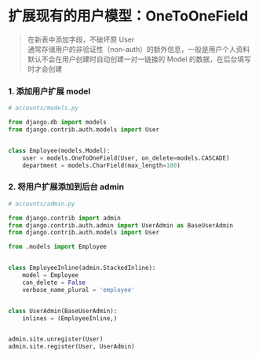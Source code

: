 # 扩展现有的用户模型：OneToOneField

> 在新表中添加字段，不破坏原 User  
> 通常存储用户的非验证性（non-auth）的额外信息，一般是用户个人资料  
> 默认不会在用户创建时自动创建一对一链接的 Model 的数据，在后台填写时才会创建  


### 1. 添加用户扩展 model

``` python
# accounts/models.py

from django.db import models
from django.contrib.auth.models import User


class Employee(models.Model):
    user = models.OneToOneField(User, on_delete=models.CASCADE)
    department = models.CharField(max_length=100)
```

### 2. 将用户扩展添加到后台 admin

``` python
# accounts/admin.py

from django.contrib import admin
from django.contrib.auth.admin import UserAdmin as BaseUserAdmin
from django.contrib.auth.models import User

from .models import Employee


class EmployeeInline(admin.StackedInline):
    model = Employee
    can_delete = False
    verbose_name_plural = 'employee'


class UserAdmin(BaseUserAdmin):
    inlines = (EmployeeInline,)


admin.site.unregister(User)
admin.site.register(User, UserAdmin)
```
